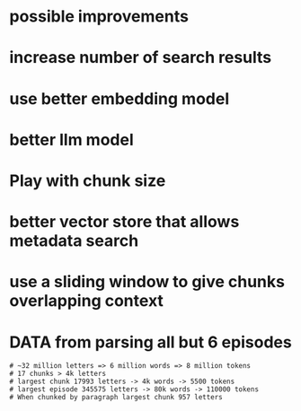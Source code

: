 # possible improvements
   # increase number of search results
   # use better embedding model
   # better llm model
   # Play with chunk size
   # better vector store that allows metadata search
   # use a sliding window to give chunks overlapping context

# DATA from parsing all but 6 episodes
    # ~32 million letters => 6 million words => 8 million tokens
    # 17 chunks > 4k letters
    # largest chunk 17993 letters -> 4k words -> 5500 tokens
    # largest episode 345575 letters -> 80k words -> 110000 tokens
    # When chunked by paragraph largest chunk 957 letters



